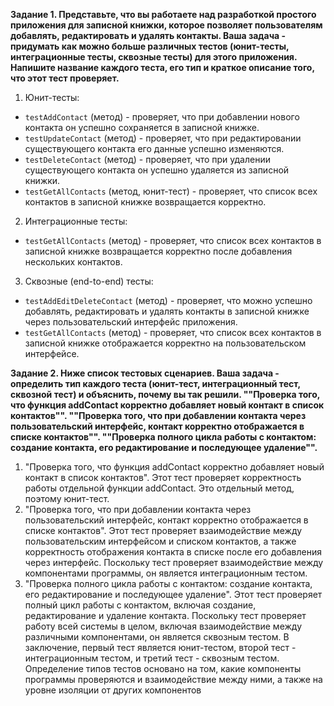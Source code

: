 **Задание 1. Представьте, что вы работаете над разработкой простого приложения для записной книжки, которое позволяет пользователям добавлять, редактировать и удалять контакты.
Ваша задача - придумать как можно больше различных тестов (юнит-тесты, интеграционные тесты, сквозные тесты) для этого приложения. Напишите название каждого теста, его тип и краткое описание того, что этот тест проверяет.**
1. Юнит-тесты:
- `testAddContact` (метод) - проверяет, что при добавлении нового контакта он успешно сохраняется в записной книжке.
- `testUpdateContact` (метод) - проверяет, что при редактировании существующего контакта его данные успешно изменяются.
- `testDeleteContact` (метод) - проверяет, что при удалении существующего контакта он успешно удаляется из записной книжки.
- `testGetAllContacts` (метод, юнит-тест) - проверяет, что список всех контактов в записной книжке возвращается корректно.
2. Интеграционные тесты:
- `testGetAllContacts` (метод) - проверяет, что список всех контактов в записной книжке возвращается корректно после добавления нескольких контактов.

3. Сквозные (end-to-end) тесты:
- `testAddEditDeleteContact` (метод) - проверяет, что можно успешно добавлять, редактировать и удалять контакты в записной книжке через пользовательский интерфейс
приложения.
- `testGetAllContacts` (метод) - проверяет, что список всех контактов в записной книжке отображается корректно на пользовательском интерфейсе.


**Задание 2. Ниже список тестовых сценариев. Ваша задача - определить тип каждого теста (юнит-тест, интеграционный тест, сквозной тест) и объяснить, почему вы так решили.
""Проверка того, что функция addContact корректно добавляет новый контакт в список контактов"".
""Проверка того, что при добавлении контакта через пользовательский интерфейс, контакт корректно отображается в списке контактов"".
""Проверка полного цикла работы с контактом: создание контакта, его редактирование и последующее удаление"".**

1. "Проверка того, что функция addContact корректно добавляет новый контакт в список контактов".
Этот тест проверяет корректность работы отдельной функции addContact. Это отдельный метод, поэтому юнит-тест.
2. "Проверка того, что при добавлении контакта через пользовательский интерфейс, контакт корректно отображается в списке контактов". Этот тест проверяет взаимодействие между пользовательским интерфейсом и списком контактов, а также корректность отображения контакта в списке после его добавления через интерфейс. Поскольку тест проверяет взаимодействие между компонентами программы, он является интеграционным тестом.
3. "Проверка полного цикла работы с контактом: создание контакта, его редактирование и последующее удаление". Этот тест проверяет полный цикл работы с контактом, включая создание, редактирование и удаление контакта. Поскольку тест проверяет работу всей системы в целом, включая взаимодействие между различными компонентами, он является сквозным тестом. В заключение, первый тест является юнит-тестом, второй тест - интеграционным тестом, и третий тест - сквозным тестом. Определение типов тестов основано на том, какие компоненты программы проверяются и взаимодействие между ними, а также на уровне изоляции от других компонентов
